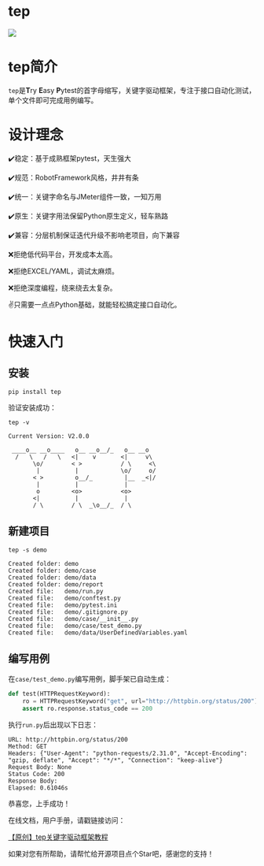 # tep

![](README/586ebd80a2b7aef66b08521693447793ec64e963.png)

# **tep简介**

`tep`是**T**ry **E**asy **P**ytest的首字母缩写，关键字驱动框架，专注于接口自动化测试，单个文件即可完成用例编写。

# 设计理念

✔️稳定：基于成熟框架pytest，天生强大

✔️规范：RobotFramework风格，井井有条

✔️统一：关键字命名与JMeter组件一致，一知万用

✔️原生：关键字用法保留Python原生定义，轻车熟路

✔️兼容：分层机制保证迭代升级不影响老项目，向下兼容

❌拒绝低代码平台，开发成本太高。

❌拒绝EXCEL/YAML，调试太麻烦。

❌拒绝深度编程，绕来绕去太复杂。

✌️只需要一点点Python基础，就能轻松搞定接口自动化。

# **快速入门**

## **安装**

```Shell
pip install tep
```

验证安装成功：

```Shell
tep -v
```

```Plain
Current Version: V2.0.0

 ____o__ __o____   o__ __o__/_   o__ __o
  /   \   /   \   <|    v       <|     v\
       \o/        < >           / \     <\
        |          |            \o/     o/
       < >         o__/_         |__  _<|/
        |          |             |
        o         <o>           <o>
       <|          |             |
       / \        / \  _\o__/_  / \

```

## **新建项目**

```Shell
tep -s demo
```

```Plain
Created folder: demo
Created folder: demo/case
Created folder: demo/data
Created folder: demo/report
Created file:   demo/run.py
Created file:   demo/conftest.py
Created file:   demo/pytest.ini
Created file:   demo/.gitignore.py
Created file:   demo/case/__init__.py
Created file:   demo/case/test_demo.py
Created file:   demo/data/UserDefinedVariables.yaml
```

## 编写用例

在`case/test_demo.py`编写用例，脚手架已自动生成：

```Python
def test(HTTPRequestKeyword):
    ro = HTTPRequestKeyword("get", url="http://httpbin.org/status/200")
    assert ro.response.status_code == 200
```

执行`run.py`后出现以下日志：

```Plain
URL: http://httpbin.org/status/200
Method: GET
Headers: {"User-Agent": "python-requests/2.31.0", "Accept-Encoding": "gzip, deflate", "Accept": "*/*", "Connection": "keep-alive"}
Request Body: None
Status Code: 200
Response Body: 
Elapsed: 0.61046s
```

恭喜您，上手成功！

在线文档，用户手册，请戳链接访问：

[【原创】tep关键字驱动框架教程](https://eqgvpqzl6c.feishu.cn/docx/DZVed7YptocKE1xYIgici1DynTe)

如果对您有所帮助，请帮忙给开源项目点个Star吧，感谢您的支持！
